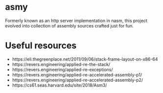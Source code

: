 # asmy

Formerly known as an http server implementation in nasm, this project evolved into collection of assembly sources crafted just for fun. 

# Useful resources

<ul>
  <li>https://eli.thegreenplace.net/2011/09/06/stack-frame-layout-on-x86-64</li>
  <li>https://revers.engineering/applied-re-the-stack/</li>
  <li>https://revers.engineering/applied-re-exceptions/</li>
  <li>https://revers.engineering/applied-re-accelerated-assembly-p1/</li>
  <li>https://revers.engineering/applied-re-accelerated-assembly-p2/</li>
  <li>https://cs61.seas.harvard.edu/site/2018/Asm3/</li>
</ul>
